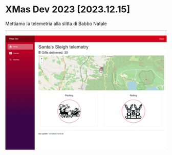 # XMas Dev 2023 [2023.12.15]
Mettiamo la telemetria alla slitta di Babbo Natale

---

<img src="Screenshot.png" alt="Web app Screenshot.png" />
